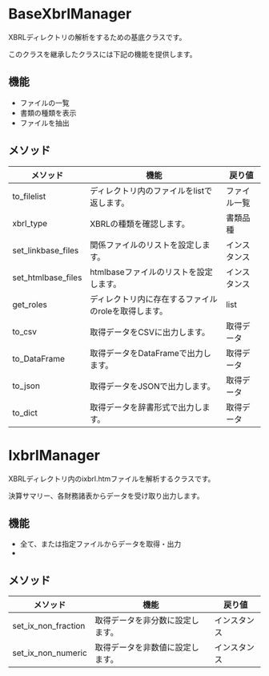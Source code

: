 # BaseXbrlManager

XBRLディレクトリの解析をするための基底クラスです。

このクラスを継承したクラスには下記の機能を提供します。

## 機能

* ファイルの一覧
* 書類の種類を表示
* ファイルを抽出

## メソッド

| メソッド               | 機能                           | 戻り値    |
| ------------------ | ---------------------------- | ------ |
| to_filelist        | ディレクトリ内のファイルをlistで返します。      | ファイル一覧 |
| xbrl_type          | XBRLの種類を確認します。               | 書類品種   |
| set_linkbase_files | 関係ファイルのリストを設定します。            | インスタンス |
| set_htmlbase_files | htmlbaseファイルのリストを設定します。      | インスタンス |
| get_roles          | ディレクトリ内に存在するファイルのroleを取得します。 | list   |
| to_csv             | 取得データをCSVに出力します。             | 取得データ  |
| to_DataFrame       | 取得データをDataFrameで出力します。       | 取得データ  |
| to_json            | 取得データをJSONで出力します。            | 取得データ  |
| to_dict            | 取得データを辞書形式で出力します。            | 取得データ  |

# IxbrlManager

XBRLディレクトリ内のixbrl.htmファイルを解析するクラスです。

決算サマリー、各財務諸表からデータを受け取り出力します。

## 機能

* 全て、または指定ファイルからデータを取得・出力
*

## メソッド

| メソッド            | 機能                             | 戻り値       |
| ------------------- | -------------------------------- | ------------ |
| set_ix_non_fraction | 取得データを非分数に設定します。 | インスタンス |
| set_ix_non_numeric  | 取得データを非数値に設定します。 | インスタンス |
